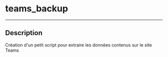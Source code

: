 # teams_backup
***
## Description
Création d'un petit script pour extraire les données contenus sur le site Teams